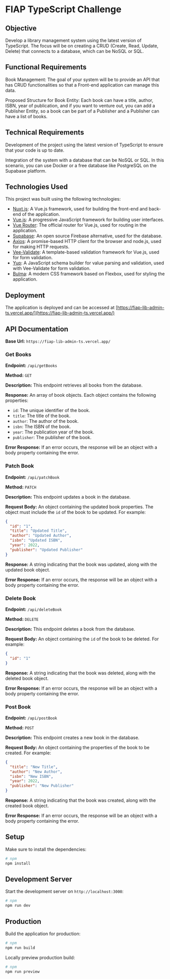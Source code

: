 # FIAP TypeScript Challenge

## Objective

Develop a library management system using the latest version of TypeScript. The focus will be on creating a CRUD (Create, Read, Update, Delete) that connects to a database, which can be NoSQL or SQL.

## Functional Requirements

Book Management: The goal of your system will be to provide an API that has CRUD functionalities so that a Front-end application can manage this data.

Proposed Structure for Book Entity: Each book can have a title, author, ISBN, year of publication, and if you want to venture out, you can add a Publisher Entity, so a book can be part of a Publisher and a Publisher can have a list of books.

## Technical Requirements

Development of the project using the latest version of TypeScript to ensure that your code is up to date.

Integration of the system with a database that can be NoSQL or SQL. In this scenario, you can use Docker or a free database like PostgreSQL on the Supabase platform.

## Technologies Used

This project was built using the following technologies:

- [Nuxt.js](https://nuxtjs.org/): A Vue.js framework, used for building the front-end and back-end of the application.
- [Vue.js](https://vuejs.org/): A progressive JavaScript framework for building user interfaces.
- [Vue Router](https://router.vuejs.org/): The official router for Vue.js, used for routing in the application.
- [Supabase](https://supabase.io/): An open source Firebase alternative, used for the database.
- [Axios](https://axios-http.com/): A promise-based HTTP client for the browser and node.js, used for making HTTP requests.
- [Vee-Validate](https://vee-validate.logaretm.com/): A template-based validation framework for Vue.js, used for form validation.
- [Yup](https://github.com/jquense/yup): A JavaScript schema builder for value parsing and validation, used with Vee-Validate for form validation.
- [Bulma](https://bulma.io/): A modern CSS framework based on Flexbox, used for styling the application.

## Deployment

The application is deployed and can be accessed at [https://fiap-lib-admin-ts.vercel.app/](https://fiap-lib-admin-ts.vercel.app/)

## API Documentation

**Base Url:** `https://fiap-lib-admin-ts.vercel.app/`

### Get Books

**Endpoint:** `/api/getBooks`

**Method:** `GET`

**Description:** This endpoint retrieves all books from the database.

**Response:** An array of book objects. Each object contains the following properties:

- `id`: The unique identifier of the book.
- `title`: The title of the book.
- `author`: The author of the book.
- `isbn`: The ISBN of the book.
- `year`: The publication year of the book.
- `publisher`: The publisher of the book.

**Error Response:** If an error occurs, the response will be an object with a body property containing the error.

### Patch Book

**Endpoint:** `/api/patchBook`

**Method:** `PATCH`

**Description:** This endpoint updates a book in the database.

**Request Body:** An object containing the updated book properties. The object must include the `id` of the book to be updated. For example:

```json
{
  "id": "1",
  "title": "Updated Title",
  "author": "Updated Author",
  "isbn": "Updated ISBN",
  "year": 2022,
  "publisher": "Updated Publisher"
}
```

**Response:** A string indicating that the book was updated, along with the updated book object.

**Error Response:** If an error occurs, the response will be an object with a body property containing the error.

### Delete Book

**Endpoint:** `/api/deleteBook`

**Method:** `DELETE`

**Description:** This endpoint deletes a book from the database.

**Request Body:** An object containing the `id` of the book to be deleted. For example:

```json
{
  "id": "1"
}
```

**Response:** A string indicating that the book was deleted, along with the deleted book object.

**Error Response:** If an error occurs, the response will be an object with a body property containing the error.

### Post Book

**Endpoint:** `/api/postBook`

**Method:** `POST`

**Description:** This endpoint creates a new book in the database.

**Request Body:** An object containing the properties of the book to be created. For example:

```json
{
  "title": "New Title",
  "author": "New Author",
  "isbn": "New ISBN",
  "year": 2022,
  "publisher": "New Publisher"
}
```

**Response:** A string indicating that the book was created, along with the created book object.

**Error Response:** If an error occurs, the response will be an object with a body property containing the error.

## Setup

Make sure to install the dependencies:

```bash
# npm
npm install
```

## Development Server

Start the development server on `http://localhost:3000`:

```bash
# npm
npm run dev
```

## Production

Build the application for production:

```bash
# npm
npm run build
```

Locally preview production build:

```bash
# npm
npm run preview
```

